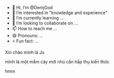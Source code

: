 - 👋 Hi, I’m @DemjGod
- 👀 I’m interested in "knowledge and experience"
- 🌱 I’m currently learning ...
- 💞️ I’m looking to collaborate on ...
- 📫 How to reach me ...
- 😄 Pronouns: ...
- ⚡ Fun fact: ...

<!---
DemjGod/DemjGod is a ✨ special ✨ repository because its `README.md` (this file) appears on your GitHub profile.
You can click the Preview link to take a look at your changes.
--->

<!Docttype html>
<html>Xin chào mình là Ju</html>
<p></p>mình là một mầm cây mới nhú cần hấp thụ kiến thức</p>
<P>hmm</P>
